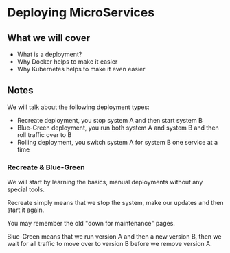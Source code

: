 # Deploying MicroServices

## What we will cover

- What is a deployment?
- Why Docker helps to make it easier
- Why Kubernetes helps to make it even easier

## Notes

We will talk about the following deployment types:

- Recreate deployment, you stop system A and then start system B
- Blue-Green deployment, you run both system A and system B and then roll traffic over to B
- Rolling deployment, you switch system A for system B one service at a time

### Recreate & Blue-Green

We will start by learning the basics, manual deployments without any special tools.

Recreate simply means that we stop the system, make our updates and then start it again.

You may remember the old "down for maintenance" pages.

Blue-Green means that we run version A and then a new version B, then we wait for all traffic to
move over to version B before we remove version A.
